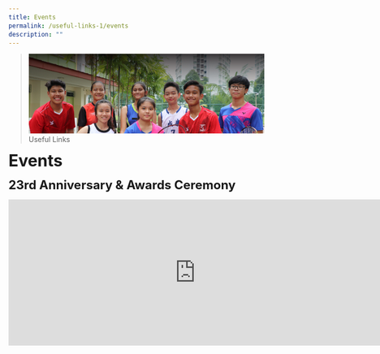 ```yaml
---
title: Events
permalink: /useful-links-1/events
description: ""
---
```

>![](/images/About%20us.jpg)
>Useful Links

**<font size=6>Events</font>**

**<font size=5>23rd Anniversary & Awards Ceremony
</font>**
<iframe width="736" height="288" src="https://www.youtube.com/embed/SjQlGSHv_Ig" title="SKSS 23rd Anniversary and Awards Ceremony" frameborder="0" allow="accelerometer; autoplay; clipboard-write; encrypted-media; gyroscope; picture-in-picture" allowfullscreen></iframe>
